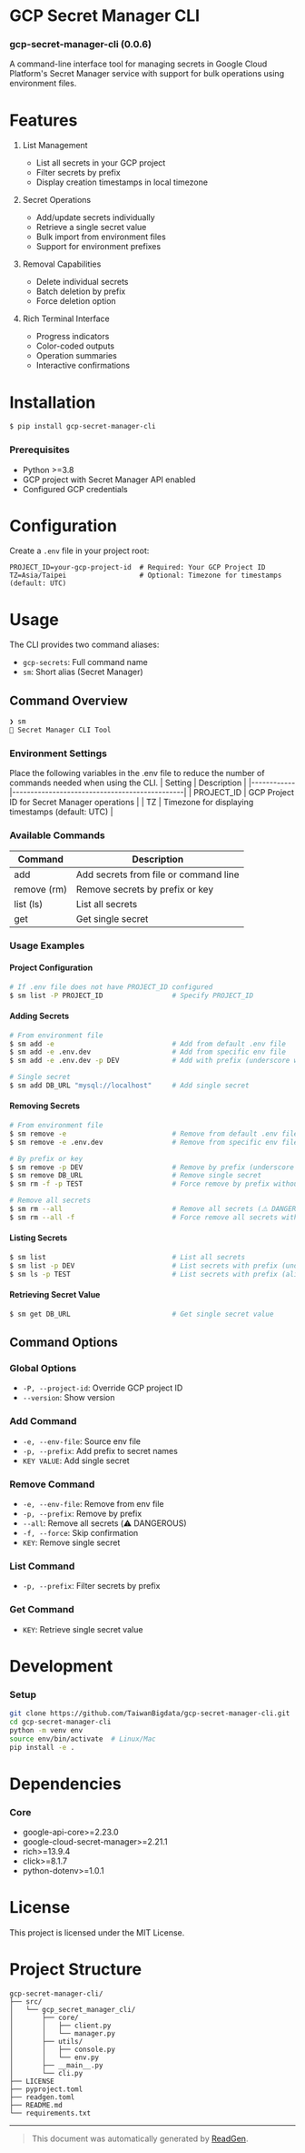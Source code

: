 # GCP Secret Manager CLI 

### gcp-secret-manager-cli (0.0.6)
A command-line interface tool for managing secrets in Google Cloud Platform's Secret Manager service with support for bulk operations using environment files.


# Features

1. List Management
   - List all secrets in your GCP project
   - Filter secrets by prefix
   - Display creation timestamps in local timezone

2. Secret Operations
   - Add/update secrets individually
   - Retrieve a single secret value
   - Bulk import from environment files
   - Support for environment prefixes
   
3. Removal Capabilities
   - Delete individual secrets
   - Batch deletion by prefix
   - Force deletion option

4. Rich Terminal Interface
   - Progress indicators
   - Color-coded outputs
   - Operation summaries
   - Interactive confirmations


# Installation

```bash
$ pip install gcp-secret-manager-cli
```

### Prerequisites
- Python >=3.8
- GCP project with Secret Manager API enabled
- Configured GCP credentials


# Configuration

Create a `.env` file in your project root:
```plaintext
PROJECT_ID=your-gcp-project-id  # Required: Your GCP Project ID
TZ=Asia/Taipei                  # Optional: Timezone for timestamps (default: UTC)
```


# Usage

The CLI provides two command aliases:
- `gcp-secrets`: Full command name
- `sm`: Short alias (Secret Manager)

## Command Overview
```bash
❯ sm
🔐 Secret Manager CLI Tool
```

### Environment Settings
Place the following variables in the .env file to reduce the number of commands needed when using the CLI.
| Setting    | Description                                   |
|------------|-----------------------------------------------|
| PROJECT_ID | GCP Project ID for Secret Manager operations |
| TZ         | Timezone for displaying timestamps (default: UTC) |

### Available Commands
| Command      | Description                    |
|--------------|--------------------------------|
| add          | Add secrets from file or command line |
| remove (rm)  | Remove secrets by prefix or key |
| list (ls)    | List all secrets |
| get          | Get single secret |

### Usage Examples

#### Project Configuration
```bash
# If .env file does not have PROJECT_ID configured
$ sm list -P PROJECT_ID                 # Specify PROJECT_ID
```

#### Adding Secrets
```bash
# From environment file
$ sm add -e                             # Add from default .env file
$ sm add -e .env.dev                    # Add from specific env file
$ sm add -e .env.dev -p DEV             # Add with prefix (underscore will be added automatically: DEV_APP_VER)

# Single secret
$ sm add DB_URL "mysql://localhost"     # Add single secret
```

#### Removing Secrets
```bash
# From environment file
$ sm remove -e                          # Remove from default .env file
$ sm remove -e .env.dev                 # Remove from specific env file

# By prefix or key
$ sm remove -p DEV                      # Remove by prefix (underscore will be added automatically)
$ sm remove DB_URL                      # Remove single secret
$ sm rm -f -p TEST                      # Force remove by prefix without confirmation

# Remove all secrets
$ sm rm --all                           # Remove all secrets (⚠️ DANGEROUS)
$ sm rm --all -f                        # Force remove all secrets without confirmation
```

#### Listing Secrets
```bash
$ sm list                               # List all secrets
$ sm list -p DEV                        # List secrets with prefix (underscore will be added automatically)
$ sm ls -p TEST                         # List secrets with prefix (alias)
```

#### Retrieving Secret Value
```bash
$ sm get DB_URL                         # Get single secret value
```

## Command Options
### Global Options
- `-P, --project-id`: Override GCP project ID
- `--version`: Show version

### Add Command
- `-e, --env-file`: Source env file
- `-p, --prefix`: Add prefix to secret names
- `KEY VALUE`: Add single secret

### Remove Command
- `-e, --env-file`: Remove from env file
- `-p, --prefix`: Remove by prefix
- `--all`: Remove all secrets (⚠️ DANGEROUS)
- `-f, --force`: Skip confirmation
- `KEY`: Remove single secret

### List Command
- `-p, --prefix`: Filter secrets by prefix

### Get Command
- `KEY`: Retrieve single secret value


# Development

### Setup
```bash
git clone https://github.com/TaiwanBigdata/gcp-secret-manager-cli.git
cd gcp-secret-manager-cli
python -m venv env
source env/bin/activate  # Linux/Mac
pip install -e .
```


# Dependencies

### Core
- google-api-core>=2.23.0
- google-cloud-secret-manager>=2.21.1
- rich>=13.9.4
- click>=8.1.7
- python-dotenv>=1.0.1


# License

This project is licensed under the MIT License.


# Project Structure

```
gcp-secret-manager-cli/
├── src/
│   └── gcp_secret_manager_cli/
│       ├── core/
│       │   ├── client.py
│       │   └── manager.py
│       ├── utils/
│       │   ├── console.py
│       │   └── env.py
│       ├── __main__.py
│       └── cli.py
├── LICENSE
├── pyproject.toml
├── readgen.toml
├── README.md
└── requirements.txt
```


---
> This document was automatically generated by [ReadGen](https://github.com/TaiwanBigdata/readgen).
